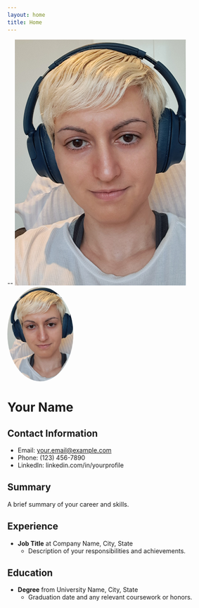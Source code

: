 ```yaml
---
layout: home
title: Home
---
```


-- ![Profile Photo](/MGS.png)
<img src="/MGS.png" alt="Profile Photo" style="width: 150px; border-radius: 50%;">

# Your Name
## Contact Information
- Email: your.email@example.com
- Phone: (123) 456-7890
- LinkedIn: linkedin.com/in/yourprofile

## Summary
A brief summary of your career and skills.

## Experience
- **Job Title** at Company Name, City, State
  - Description of your responsibilities and achievements.

## Education
- **Degree** from University Name, City, State
  - Graduation date and any relevant coursework or honors.
